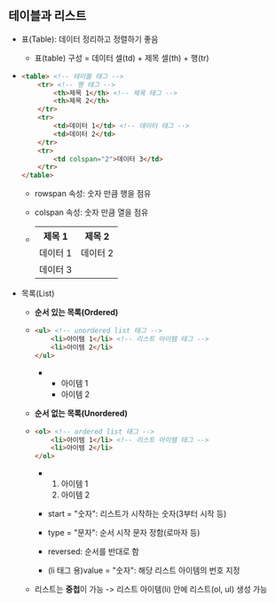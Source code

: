 ## 테이블과 리스트

* 표(Table): 데이터 정리하고 정렬하기 좋음
  * 표(table) 구성 = 데이터 셀(td) + 제목 셀(th) + 행(tr)



* ```html
  <table> <!-- 테이블 태그 -->
      <tr> <!-- 행 태그 -->
          <th>제목 1</th> <!-- 제목 태그 -->
          <th>제목 2</th>
      </tr>
      <tr>
          <td>데이터 1</td> <!-- 데이터 태그 -->
          <td>데이터 2</td>
      </tr>
      <tr>
          <td colspan="2">데이터 3</td>
      </tr>
  </table>
  ```

  * rowspan 속성: 숫자 만큼 행을 점유

  * colspan 속성: 숫자 만큼 열을 점유

  * <table> <!-- 테이블 태그 -->
        <tr> <!-- 행 태그 -->
            <th>제목 1</th> <!-- 제목 태그 -->
            <th>제목 2</th>
        </tr>
        <tr>
            <td>데이터 1</td> <!-- 데이터 태그 -->
            <td>데이터 2</td>
        </tr>
        <tr>
            <td colspan="2">데이터 3</td>
        </tr>
    </table>



* 목록(List)

  * **순서 있는 목록(Ordered)**

  * ```html
    <ul> <!-- unordered list 태그 -->
        <li>아이템 1</li> <!-- 리스트 아이템 태그 -->
        <li>아이템 2</li>
    </ul>
    ```

    * <ul>
          <li>아이템 1</li> 
          <li>아이템 2</li>
      </ul>

  * **순서 없는 목록(Unordered)**

  * ```html
    <ol> <!-- ordered list 태그 -->
        <li>아이템 1</li> <!-- 리스트 아이템 태그 -->
        <li>아이템 2</li>
    </ol>
    ```

    * <ol> 
          <li>아이템 1</li> 
          <li>아이템 2</li>
      </ol>

    * start = "숫자": 리스트가 시작하는 숫자(3부터 시작 등)

    * type = "문자": 순서 시작 문자 정함(로마자 등)

    * reversed: 순서를 반대로 함

    * (li 태그 용)value = "숫자": 해당 리스트 아이템의 번호 지정

  * 리스트는 **중첩**이 가능 -> 리스트 아이템(li) 안에 리스트(ol, ul) 생성 가능